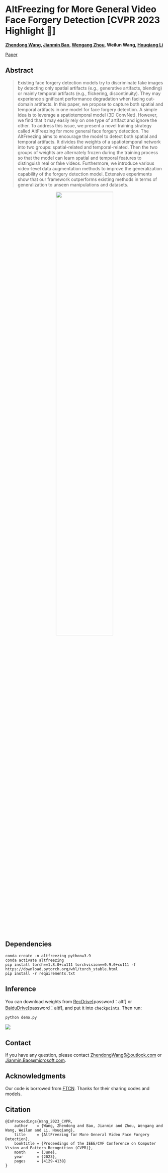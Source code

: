 # AltFreezing for More General Video Face Forgery Detection [CVPR 2023 Highlight :tada:]
<b><a href="https://zhendongwang6.github.io/">Zhendong Wang<a>, <a href='https://jianminbao.github.io/'>Jianmin Bao</a>, <a href='http://staff.ustc.edu.cn/~zhwg/'>Wengang Zhou</a>, Weilun Wang, <a href='http://staff.ustc.edu.cn/~lihq/en/'>Houqiang Li </a> </b>

[Paper](https://openaccess.thecvf.com/content/CVPR2023/papers/Wang_AltFreezing_for_More_General_Video_Face_Forgery_Detection_CVPR_2023_paper.pdf)

## Abstract
> Existing face forgery detection models try to discriminate fake images by detecting only spatial artifacts (e.g., generative artifacts, blending) or mainly temporal artifacts (e.g., flickering, discontinuity). They may experience significant performance degradation when facing out-domain artifacts. In this paper, we propose to capture both spatial and temporal artifacts in one model for face forgery detection. A simple idea is to leverage a spatiotemporal model (3D ConvNet). However, we find that it may easily rely on one type of artifact and ignore the other. To address this issue, we present a novel training strategy called AltFreezing for more general face forgery detection. The AltFreezing aims to encourage the model to detect both spatial and temporal artifacts. It divides the weights of a spatiotemporal network into two groups: spatial-related and temporal-related. Then the two groups of weights are alternately frozen during the training process so that the model can learn spatial and temporal features to distinguish real or fake videos. Furthermore, we introduce various video-level data augmentation methods to improve the generalization capability of the forgery detection model. Extensive experiments show that our framework outperforms existing methods in terms of generalization to unseen manipulations and datasets.

<p align="center">
<img src="figs/altfreezing.png" width=60%>
</p>

## Dependencies
```shell
conda create -n altfreezing python=3.9
conda activate altfreezing
pip install torch==1.8.0+cu111 torchvision==0.9.0+cu111 -f https://download.pytorch.org/whl/torch_stable.html
pip install -r requirements.txt
```
## Inference
You can download weights from [RecDrive](https://rec.ustc.edu.cn/share/e87360b0-7b2e-11ef-aeef-a9fd0832d537)[password：altf] or [BaiduDrive](https://pan.baidu.com/s/1lH4R1NlHoW_16Xv_ArQhvw)[password：altf], and put it into `checkpoints`. Then run:
```python
python demo.py
```

![](./figs/shining.gif)

## Contact
If you have any question, please contact ZhendongWang6@outlook.com or Jianmin.Bao@microsoft.com.

## Acknowledgments
Our code is borrowed from [FTCN](https://github.com/yinglinzheng/FTCN). Thanks for their sharing codes and models.

## Citation
```
@InProceedings{Wang_2023_CVPR,
    author    = {Wang, Zhendong and Bao, Jianmin and Zhou, Wengang and Wang, Weilun and Li, Houqiang},
    title     = {AltFreezing for More General Video Face Forgery Detection},
    booktitle = {Proceedings of the IEEE/CVF Conference on Computer Vision and Pattern Recognition (CVPR)},
    month     = {June},
    year      = {2023},
    pages     = {4129-4138}
}
```
